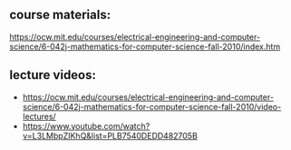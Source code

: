 ## course materials:

https://ocw.mit.edu/courses/electrical-engineering-and-computer-science/6-042j-mathematics-for-computer-science-fall-2010/index.htm

## lecture videos:

* https://ocw.mit.edu/courses/electrical-engineering-and-computer-science/6-042j-mathematics-for-computer-science-fall-2010/video-lectures/
* https://www.youtube.com/watch?v=L3LMbpZIKhQ&list=PLB7540DEDD482705B
